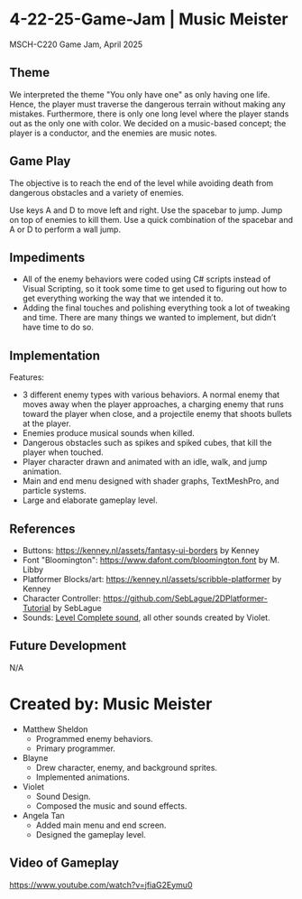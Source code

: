 # 4-22-25-Game-Jam | Music Meister
MSCH-C220 Game Jam, April 2025

## Theme
We interpreted the theme "You only have one" as only having one life. Hence, the player must traverse the dangerous terrain without making any mistakes. Furthermore, there is only one long level where the player stands out as the only one with color.
We decided on a music-based concept; the player is a conductor, and the enemies are music notes.

## Game Play
The objective is to reach the end of the level while avoiding death from dangerous obstacles and a variety of enemies.

Use keys A and D to move left and right. Use the spacebar to jump. Jump on top of enemies to kill them. Use a quick combination of the spacebar and A or D to perform a wall jump. 

## Impediments
- All of the enemy behaviors were coded using C# scripts instead of Visual Scripting, so it took some time to get used to figuring out how to get everything working the way that we intended it to.
- Adding the final touches and polishing everything took a lot of tweaking and time. There are many things we wanted to implement, but didn’t have time to do so. 

## Implementation
Features:
- 3 different enemy types with various behaviors. A normal enemy that moves away when the player approaches, a charging enemy that runs toward the player when close, and a projectile enemy that shoots bullets at the player. 
- Enemies produce musical sounds when killed.
- Dangerous obstacles such as spikes and spiked cubes, that kill the player when touched.
- Player character drawn and animated with an idle, walk, and jump animation.
- Main and end menu designed with shader graphs, TextMeshPro, and particle systems.
- Large and elaborate gameplay level.

## References
- Buttons: https://kenney.nl/assets/fantasy-ui-borders by Kenney
- Font "Bloomington": https://www.dafont.com/bloomington.font by M. Libby
- Platformer Blocks/art: https://kenney.nl/assets/scribble-platformer by Kenney
- Character Controller: https://github.com/SebLague/2DPlatformer-Tutorial by SebLague
- Sounds: [Level Complete sound](https://uppbeat.io/sfx/level-complete-winner-piano/13107/32372), all other sounds created by Violet.

## Future Development
N/A

# Created by: Music Meister
- Matthew Sheldon
  - Programmed enemy behaviors.
  - Primary programmer.
- Blayne 
  - Drew character, enemy, and background sprites.
  - Implemented animations.
- Violet 
  - Sound Design.
  - Composed the music and sound effects.
- Angela Tan
  - Added main menu and end screen.
  - Designed the gameplay level.

 ## Video of Gameplay
 https://www.youtube.com/watch?v=jfiaG2Eymu0


